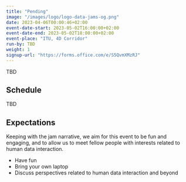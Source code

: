 ```yaml
---
title: "Pending"
image: "/images/logo/logo-data-jams-og.png"
date: 2023-04-06T00:00:46+02:00
event-date-start: 2023-05-02T16:00:00+02:00
event-date-end: 2023-05-02T18:00:00+02:00
event-place: "ITU, 4D Corridor"
run-by: TBD
weight: 1
signup-url: "https://forms.office.com/e/S5QvmXMzRJ"
---
```


TBD

## Schedule 

TBD

<!-- We loosely follow this plan but are open to drop-ins as time permits.   -->

<!-- | 16.00 | Light introduction to Stable Diffusion and setup
| 16.20 | Introduction to the activity 
| 16.30 | Experiment with text-to-image to create visualization prototypes 
| 17.00 | Check in and informal chat 
| 17.15 | Draw sketches to be used and experiment with the image-to-image approach 
| 17.45 | Reflections, wrap-up, and informal chat -->

## Expectations

Keeping with the jam narrative, we aim for this event to be fun and engaging, and to allow us to meet fellow people with interests related to human data interaction.

* Have fun 
* Bring your own laptop 
* Discuss perspectives related to human data interaction and beyond 
